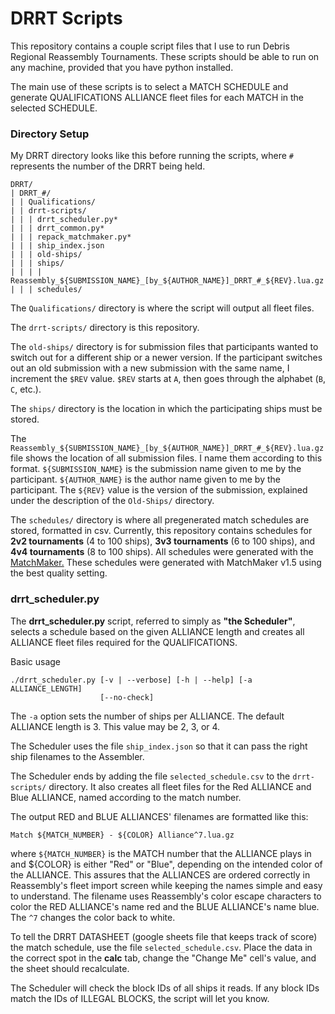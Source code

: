 # DRRT Scripts

This repository contains a couple script files that I use to run Debris Regional Reassembly Tournaments.
These scripts should be able to run on any machine, provided that you have python installed.

The main use of these scripts is to select a MATCH SCHEDULE and generate QUALIFICATIONS ALLIANCE fleet files for each MATCH in the selected SCHEDULE.

### Directory Setup

My DRRT directory looks like this before running the scripts, where `#` represents the number of the DRRT being held.

```
DRRT/
| DRRT_#/
| | Qualifications/
| | drrt-scripts/
| | | drrt_scheduler.py*
| | | drrt_common.py*
| | | repack_matchmaker.py*
| | | ship_index.json
| | | old-ships/
| | | ships/
| | | | Reassembly_${SUBMISSION_NAME}_[by_${AUTHOR_NAME}]_DRRT_#_${REV}.lua.gz
| | | schedules/
```
The `Qualifications/` directory is where the script will output all fleet files.

The `drrt-scripts/` directory is this repository.

The `old-ships/` directory is for submission files that participants wanted to switch out for a different ship or a newer version. If the participant switches out an old submission with a new submission with the same name, I increment the `$REV` value. `$REV` starts at `A`, then goes through the alphabet (`B`, `C`, etc.).

The `ships/` directory is the location in which the participating ships must be stored.

The `Reassembly_${SUBMISSION_NAME}_[by_${AUTHOR_NAME}]_DRRT_#_${REV}.lua.gz` file shows the location of all submission files. I name them according to this format. `${SUBMISSION_NAME}` is the submission name given to me by the participant. `${AUTHOR_NAME}` is the author name given to me by the participant. The `${REV}` value is the version of the submission, explained under the description of the `Old-Ships/` directory.

The `schedules/` directory is where all pregenerated match schedules are stored, formatted in csv. Currently, this repository contains schedules for **2v2 tournaments** (4 to 100 ships), **3v3 tournaments** (6 to 100 ships), and **4v4 tournaments** (8 to 100 ships). All schedules were generated with the [MatchMaker.](https://idleloop.com/matchmaker/) These schedules were generated with MatchMaker v1.5 using the best quality setting.

### drrt_scheduler.py

The **drrt_scheduler.py** script, referred to simply as **"the Scheduler"**, selects a schedule based on the given ALLIANCE length and creates all ALLIANCE fleet files required for the QUALIFICATIONS.

Basic usage 
```
./drrt_scheduler.py [-v | --verbose] [-h | --help] [-a ALLIANCE_LENGTH]
                    [--no-check]
```
The `-a` option sets the number of ships per ALLIANCE. The default ALLIANCE length is 3. This value may be 2, 3, or 4.

The Scheduler uses the file `ship_index.json` so that it can pass the right ship filenames to the Assembler.

The Scheduler ends by adding the file `selected_schedule.csv` to the `drrt-scripts/` directory. It also creates all fleet files for the Red ALLIANCE and Blue ALLIANCE, named according to the match number.

The output RED and BLUE ALLIANCES' filenames are formatted like this:
```
Match ${MATCH_NUMBER} - ${COLOR} Alliance^7.lua.gz
```
where `${MATCH_NUMBER}` is the MATCH number that the ALLIANCE plays in and ${COLOR} is either "Red" or "Blue", depending on the intended color of the ALLIANCE.
This assures that the ALLIANCES are ordered correctly in Reassembly's fleet import screen while keeping the names simple and easy to understand.
The filename uses Reassembly's color escape characters to color the RED ALLIANCE's name red and the BLUE ALLIANCE's name blue. The `^7` changes the color back to white.

To tell the DRRT DATASHEET (google sheets file that keeps track of score) the match schedule, use the file `selected_schedule.csv`. Place the data in the correct spot in the **calc** tab, change the "Change Me" cell's value, and the sheet should recalculate.

The Scheduler will check the block IDs of all ships it reads. If any block IDs match the IDs of ILLEGAL BLOCKS, the script will let you know.
